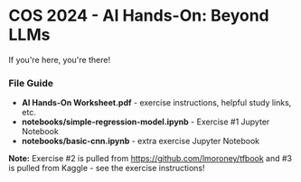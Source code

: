# COS 2024 - AI Hands-On: Beyond LLMs

If you're here, you're there!

### File Guide

* **AI Hands-On Worksheet.pdf** - exercise instructions, helpful study links, etc.
* **notebooks/simple-regression-model.ipynb** - Exercise #1 Jupyter Notebook
* **notebooks/basic-cnn.ipynb** - extra exercise Jupyter Notebook

**Note:** Exercise #2 is pulled from https://github.com/lmoroney/tfbook and #3 is pulled from Kaggle - see the exercise instructions!





